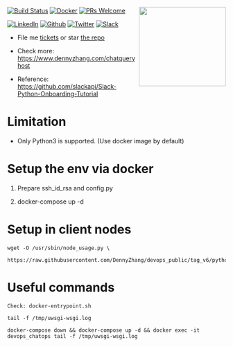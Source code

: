 <a href="https://github.com/DennyZhang?tab=followers"><img align="right" width="200" height="183" src="https://www.dennyzhang.com/wp-content/uploads/denny/watermark/github.png" /></a>

[![Build Status](https://travis-ci.org/DennyZhang/chatops_slack.svg?branch=master)](https://travis-ci.org/DennyZhang/chatops_slack) [![Docker](https://www.dennyzhang.com/wp-content/uploads/sns/docker.png)](https://hub.docker.com/r/denny/chatops/) [![PRs Welcome](https://img.shields.io/badge/PRs-welcome-brightgreen.svg)](http://makeapullrequest.com)

[![LinkedIn](https://www.dennyzhang.com/wp-content/uploads/sns/linkedin.png)](https://www.linkedin.com/in/dennyzhang001) [![Github](https://www.dennyzhang.com/wp-content/uploads/sns/github.png)](https://github.com/DennyZhang) [![Twitter](https://www.dennyzhang.com/wp-content/uploads/sns/twitter.png)](https://twitter.com/dennyzhang001) [![Slack](https://www.dennyzhang.com/wp-content/uploads/sns/slack.png)](https://www.dennyzhang.com/slack)

- File me [tickets](https://github.com/DennyZhang/chatops_slack/issues) or star [the repo](https://github.com/DennyZhang/chatops_slack)

- Check more: https://www.dennyzhang.com/chatqueryhost
- Reference: https://github.com/slackapi/Slack-Python-Onboarding-Tutorial

# Limitation
- Only Python3 is supported. (Use docker image by default)

# Setup the env via docker

1. Prepare ssh_id_rsa and config.py

2. docker-compose up -d

# Setup in client nodes
```
wget -O /usr/sbin/node_usage.py \
     https://raw.githubusercontent.com/DennyZhang/devops_public/tag_v6/python/node_usage/node_usage.py
```

# Useful commands
```
Check: docker-entrypoint.sh

tail -f /tmp/uwsgi-wsgi.log

docker-compose down && docker-compose up -d && docker exec -it devops_chatops tail -f /tmp/uwsgi-wsgi.log
```
